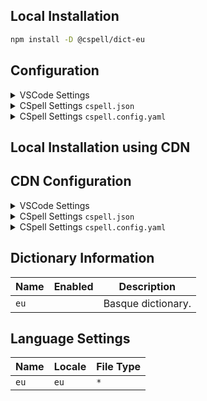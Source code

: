 ## Local Installation

```sh
npm install -D @cspell/dict-eu
```

## Configuration

<details>
<summary>VSCode Settings</summary>

Add the following to your VSCode settings:

**`.vscode/settings.json`**

```jsonc
{
  "cSpell.import": ["@cspell/dict-eu/cspell-ext.json"],
  "cSpell.language": "eu",
}
```

</details>

<details>
<summary>CSpell Settings <code>cspell.json</code></summary>

**`cspell.json`**

```jsonc
{
  "import": ["@cspell/dict-eu/cspell-ext.json"],
  "language": "eu",
}
```

</details>

<details>
<summary>CSpell Settings <code>cspell.config.yaml</code></summary>

**`cspell.config.yaml`**

```yaml
import:
  - '@cspell/dict-eu/cspell-ext.json'
language: eu
```

</details>

## Local Installation using CDN

## CDN Configuration

<details>
<summary>VSCode Settings</summary>

Add the following to your VSCode settings:

**`.vscode/settings.json`**

```jsonc
{
  "cSpell.import": ["https://cdn.jsdelivr.net/npm/@cspell/dict-eu@latest/cspell-ext.json/cspell-ext.json"],
  "cSpell.language": "eu",
}
```

</details>

<details>
<summary>CSpell Settings <code>cspell.json</code></summary>

**`cspell.json`**

```jsonc
{
  "import": ["https://cdn.jsdelivr.net/npm/@cspell/dict-eu@latest/cspell-ext.json/cspell-ext.json"],
  "language": "eu",
}
```

</details>

<details>
<summary>CSpell Settings <code>cspell.config.yaml</code></summary>

**`cspell.config.yaml`**

```yaml
import:
  - https://cdn.jsdelivr.net/npm/@cspell/dict-eu@latest/cspell-ext.json/cspell-ext.json
language: eu
```

</details>

## Dictionary Information

| Name | Enabled | Description        |
| ---- | ------- | ------------------ |
| `eu` |         | Basque dictionary. |

## Language Settings

| Name | Locale | File Type |
| ---- | ------ | --------- |
| `eu` | `eu`   | `*`       |
